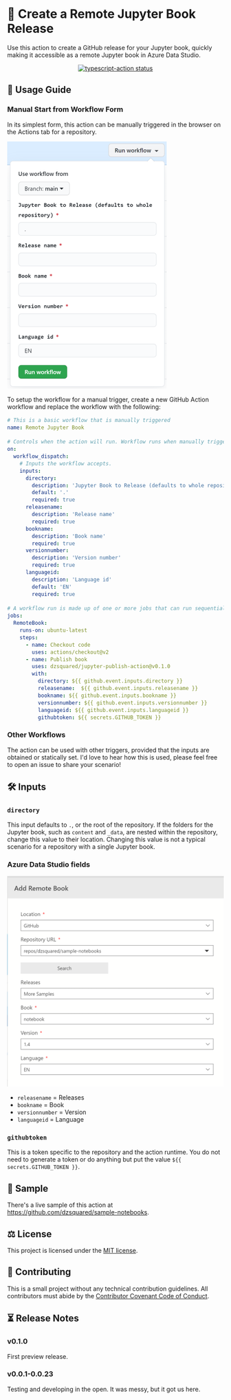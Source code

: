 # 📘 Create a Remote Jupyter Book Release

Use this action to create a GitHub release for your Jupyter book, quickly making it accessible as a remote Jupyter book in Azure Data Studio.

<p align="center">
  <a href="https://github.com/actions/typescript-action/actions"><img alt="typescript-action status" src="https://github.com/actions/typescript-action/workflows/build-test/badge.svg"></a>
</p>


## 🚄 Usage Guide

### Manual Start from Workflow Form
In its simplest form, this action can be manually triggered in the browser on the Actions tab for a repository.

![workflow form with inputs](/images/workflowForm.png)

To setup the workflow for a manual trigger, create a new GitHub Action workflow and replace the workflow with the following:

```yml
# This is a basic workflow that is manually triggered
name: Remote Jupyter Book

# Controls when the action will run. Workflow runs when manually triggered using the UI
on:
  workflow_dispatch:
    # Inputs the workflow accepts.
    inputs:
      directory:
        description: 'Jupyter Book to Release (defaults to whole repository)'
        default: '.'
        required: true
      releasename:
        description: 'Release name'
        required: true
      bookname:
        description: 'Book name'
        required: true
      versionnumber:
        description: 'Version number'
        required: true
      languageid:
        description: 'Language id'
        default: 'EN'
        required: true

# A workflow run is made up of one or more jobs that can run sequentially or in parallel
jobs:
  RemoteBook:
    runs-on: ubuntu-latest
    steps:
      - name: Checkout code
        uses: actions/checkout@v2
      - name: Publish book
        uses: dzsquared/jupyter-publish-action@v0.1.0
        with:
          directory: ${{ github.event.inputs.directory }}
          releasename:  ${{ github.event.inputs.releasename }}
          bookname: ${{ github.event.inputs.bookname }}
          versionnumber: ${{ github.event.inputs.versionnumber }}
          languageid: ${{ github.event.inputs.languageid }}
          githubtoken: ${{ secrets.GITHUB_TOKEN }}

```

### Other Workflows

The action can be used with other triggers, provided that the inputs are obtained or statically set.  I'd love to hear how this is used, please feel free to open an issue to share your scenario!


## 🛠 Inputs

### `directory`
This input defaults to `.`, or the root of the repository.  If the folders for the Jupyter book, such as `content` and `_data`, are nested within the repository, change this value to their location.  Changing this value is not a typical scenario for a repository with a single Jupyter book.

### Azure Data Studio fields
![Azure Data Studio remote book dialog](images/remoteBook.png)
- `releasename` = Releases
- `bookname` = Book
- `versionnumber` = Version
- `languageid` = Language


### `githubtoken`
This is a token specific to the repository and the action runtime.  You do not need to generate a token or do anything but put the value `${{ secrets.GITHUB_TOKEN }}`.

## 🧪 Sample
There's a live sample of this action at https://github.com/dzsquared/sample-notebooks.

## ⚖ License
This project is licensed under the [MIT license](https://github.com/dzsquared/jupyter-publish-action/blob/main/LICENSE).

## 🧩 Contributing
This is a small project without any technical contribution guidelines.  All contributors must abide by the [Contributor Covenant Code of Conduct](./CONTRIBUTING.md).

## ⏳ Release Notes
### v0.1.0
First preview release.

### v0.0.1-0.0.23
Testing and developing in the open.  It was messy, but it got us here.
